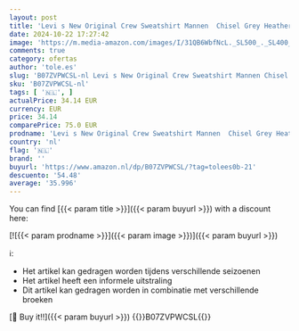 ```yaml
---
layout: post
title: 'Levi s New Original Crew Sweatshirt Mannen  Chisel Grey Heather  M'
date: 2024-10-22 17:27:42
image: 'https://m.media-amazon.com/images/I/31QB6WbfNcL._SL500_._SL400_.jpg'
comments: true
category: ofertas
author: 'tole.es'
slug: 'B07ZVPWCSL-nl Levi s New Original Crew Sweatshirt Mannen Chisel Grey...'
sku: 'B07ZVPWCSL-nl'
tags: [ '🇳🇱', ]
actualPrice: 34.14 EUR
currency: EUR
price: 34.14
comparePrice: 75.0 EUR
prodname: 'Levi s New Original Crew Sweatshirt Mannen  Chisel Grey Heather  M'
country: 'nl'
flag: '🇳🇱'
brand: ''
buyurl: 'https://www.amazon.nl/dp/B07ZVPWCSL/?tag=tolees0b-21'
descuento: '54.48'
average: '35.996'
---
```


You can find [{{< param title >}}]({{< param buyurl >}}) with a discount here:

[![{{< param prodname >}}]({{< param image >}})]({{< param buyurl >}})

ℹ️:

- Het artikel kan gedragen worden tijdens verschillende seizoenen
- Het artikel heeft een informele uitstraling
- Dit artikel kan gedragen worden in combinatie met verschillende broeken

[🛒 Buy it!!]({{< param buyurl >}})
{{<world>}}B07ZVPWCSL{{</world>}}
